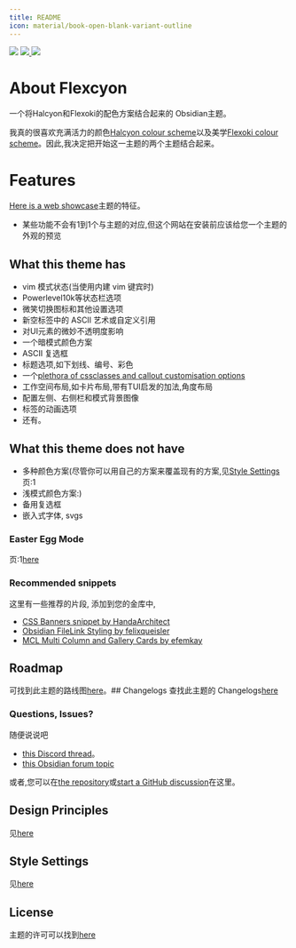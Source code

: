 ```yaml
---
title: README
icon: material/book-open-blank-variant-outline
---
```


<img src="https://img.shields.io/badge/downloads-900+-6E4E9B?style=for-the-badge&logo=obsidian&color=%23483699">
<a href="https://github.com/bladeacer/flexcyon/blob/master/LICENSE">
    <img src="https://img.shields.io/github/license/bladeacer/flexcyon?style=for-the-badge">
</a>
<a href="https://github.com/bladeacer/flexcyon/releases">
    <img src="https://img.shields.io/github/v/release/bladeacer/flexcyon?style=for-the-badge&sort=semver">
</a>

# About Flexcyon
一个将Halcyon和Flexoki的配色方案结合起来的 Obsidian主题。

我真的很喜欢充满活力的颜色[Halcyon colour scheme](https://halcyon-theme.netlify.app/)以及美学[Flexoki colour scheme](https://stephango.com/flexoki)。因此,我决定把开始这一主题的两个主题结合起来。

# Features
[Here is a web showcase](https://share.note.sx/1bk28c9k)主题的特征。
- 某些功能不会有1到1个与主题的对应,但这个网站在安装前应该给您一个主题的外观的预览

## What this theme has
- vim 模式状态(当使用内建 vim 键宾时)
- Powerlevel10k等状态栏选项
- 微笑切换图标和其他设置选项
- 新空标签中的 ASCII 艺术或自定义引用
- 对UI元素的微妙不透明度影响
- 一个暗模式颜色方案
- ASCII 复选框
- 标题选项,如下划线、编号、彩色
- 一个[plethora of cssclasses and callout customisation options](。/Styling/CSS-Classes/index.md)
- 工作空间布局,如卡片布局,带有TUI启发的加法,角度布局
- 配置左侧、右侧栏和模式背景图像
- 标签的动画选项
- 还有。

## What this theme does not have
- 多种颜色方案(尽管你可以用自己的方案来覆盖现有的方案,见[Style Settings](。/Styling/Style-Settings/index.md)页:1
- 浅模式颜色方案:)
- 备用复选框
- 嵌入式字体, svgs

### Easter Egg Mode
页:1[here](./page-5.md)

### Recommended snippets
这里有一些推荐的片段, 添加到您的金库中,
- [CSS Banners snippet by HandaArchitect](https://github.com/HandaArchitect/obsidian-banner-snippet)
- [Obsidian FileLink Styling by felixqueisler](https://github.com/felixqueisler/Obsidian-FileLink-Styling)
- [MCL Multi Column and Gallery Cards by efemkay](https://github.com/efemkay/obsidian-modular-css-layout)

## Roadmap
可找到此主题的路线图[here](https://github.com/bladeacer/flexcyon/tree/master/docs/roadmap.md)。## Changelogs
查找此主题的 Changelogs[here](。/changelogs/index.md)

### Questions, Issues?
随便说说吧
- [this Discord thread](https://discord.com/channels/686053708261228577/1338130333698359357)。
- [this Obsidian forum topic](https://forum.obsidian.md/t/flexcyon-a-dark-theme-for-obsidian/99869)

或者,您可以在[the repository](https://github.com/bladeacer/flexcyon/issues)或[start a GitHub discussion](https://github.com/bladeacer/flexcyon/discussions)在这里。

## Design Principles
见[here](./page-4.md)

## Style Settings
见[here](。/Styling/Style-Settings/index.md)

## License
主题的许可可以找到[here](./license.md)